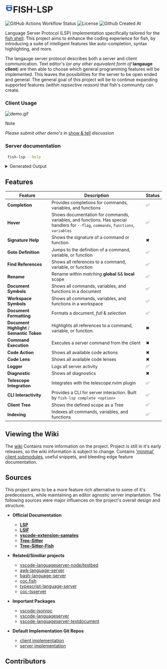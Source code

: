 <!-- # ![](https://github.com/ndonfris/fish-lsp.dev/blob/ndonfris-patch-1/coloricon.svg) FISH-LSP -->
<h1 style="text-align: center; display: flex;">
    <img src="https://github.com/ndonfris/fish-lsp.dev/blob/ndonfris-patch-1/coloricon.svg" width="25px" height="25px" style="padding-top: auto" /> FISH-LSP
</h1>

<!-- todo -->
<!-- [![All Contributors](https://img.shields.io/github/all-contributors/projectOwner/projectName?color=ee8449&style=flat-square)](#contributors) -->
<!-- ![Github Created At](https://img.shields.io/github/created-at/ndonfris/fish-lsp?labelColor=%23000&color=%234e6cfa) -->
<!-- ![Gitter](https://img.shields.io/gitter/room/ndonfris/fish-lsp) -->
<!-- ![GitHub Discussions](https://img.shields.io/github/discussions/ndonfris/fish-lsp)  -->
<!-- ![GitHub last commit](https://img.shields.io/github/last-commit/ndonfris/fish-lsp) -->
<!-- ![GitHub repo size](https://img.shields.io/github/repo-size/ndonfris/fish-lsp) -->

<!-- - [SUMMARY](#summary) -->
<!-- - [INSTALLATION](#installation) -->
<!-- - [FEATURES](#features) -->
<!-- - [CONTRIBUTING](./docs/CONTRIBUTING.md) -->
<!-- - [ROADMAP](./docs/ROADMAP.md) -->
<!-- - [WIKI](#viewing-the-wiki) -->
<!-- - [SOURCES](#sources) -->
<!-- ======= -->
<!-- ![typescript](https://img.shields.io/badge/logo-typescript-blue?logo=typescript&logoColor=%234e6cfa&labelColor=%23181939) -->
![GitHub Actions Workflow Status](https://img.shields.io/github/actions/workflow/status/ndonfris/fish-lsp/eslint.yml?branch=master&labelColor=%23181939)
![License](https://img.shields.io/github/license/ndonfris/fish-lsp?&labelColor=%23181939&color=b88af3)
![Github Created At](https://img.shields.io/github/created-at/ndonfris/fish-lsp?logo=%234e6cfa&label=created&labelColor=%23181939&color=%236198f5)
<!-- ![Gitter](https://img.shields.io/gitter/room/ndonfris/fish-lsp?color=%234e6cfa&labelColor=%23181939) -->

<!-- ![Open Source Love](https://badges.frapsoft.com/os/v1/open-source.svg?v=103&color=%23181939) -->

<!-- ![Github PR's](https://badgen.net/github/prs/ndonfris/fish-lsp?color=%234e6cfa&labelColor=%23181939)  -->
<!-- ![Gitter](https://img.shields.io/gitter/room/ndonfris/fish-lsp?logo=github&label=created&labelColor=%23181939&color=%236198f5) -->

<!-- ![Github Created At](https://img.shields.io/github/created-at/ndonfris/fish-lsp) -->
<!-- - [SUMMARY](#summary) -->
<!-- - [INSTALLATION](#installation) -->
<!-- - [FEATURES](#features) -->
<!-- - [CONTRIBUTING](./docs/CONTRIBUTING.md) -->
<!-- - [ROADMAP](./docs/ROADMAP.md) -->
<!-- - [WIKI](#viewing-the-wiki) -->
<!-- - [SOURCES](#sources) -->
<!-- ## Summary -->

Language Server Protocol (LSP) implementation specifically tailored for the [fish shell](https://github.com/microsoft/vscode-languageserver-node/tree/main/server/src/common).
This project aims to enhance the coding experience for fish, by introducing a suite of
intelligent features like auto-completion, syntax highlighting, and more.

<!-- A __feature-rich__, __extensible__, and __blazingly fast__ [language-server](https://github.com/microsoft/vscode-languageserver-node/tree/main/server/src/common) for the [fish-shell](https://fishshell.com/). -->
<!-- Uses [tree-sitter](https://tree-sitter.github.io/tree-sitter/), [tree-sitter-fish](https://github.com/ram02z/tree-sitter-fish), [yarn](https://yarnpkg.com/) and [typescript](https://www.typescriptlang.org/). -->
<!-- Implements both standard & non-standard features from the [language-server-protocol](https://microsoft.github.io/language-server-protocol/specifications/lsp/3.17/specification/#headerPart), to be connected to a language-client ([neovim](https://neovim.io/),[coc.nvim](https://github.com/neoclide/coc.nvim), [vscode](https://code.visualstudio.com/), [etc.](https://github.com/ndonfris/fish-lsp-language-clients)). -->
<!-- __More info on the [wiki](https://github.com/ndonfris/fish-lsp/wiki).__ -->

The langauge server protocol describes both a server and client communication. Text editor's (_or any other equivalent form of_ __langauge client__) are then able to choose which general
programming features will be implemented. This leaves the possibilities for the server to
be open ended and general. The general goal of this project will be to continue
expanding supported features _(within repsective reason)_ that fish's community can create.

<!-- Here is good description from the author of [fish-ide on VSCode](https://github.com/yourusername/fish-ide): -->

<!-- Supporting this project is mutually beneficial to -->
<!-- the entire community. -->

<!-- Producing a comprehensive user interface that aligns with the ideology of the -->
<!-- __FRIENDLY INTERACTIVE SHELL__ continues to be a difficult task. Supporting this -->
<!-- project is both requested and encouraged until reaching a more mature code base. -->

<!-- Achieving ideal solution's to each new LSP release is unstable by nature, -->
<!-- and has been reworked in multiple instances. Please try to consider the time -->
<!-- and dedication required to achieve the current project's state. -->

<!-- Here is author of  -->
<!-- alternative project that is probably more stable, -->
<!---->
<!-- I built this project because of my general love of simplicity for the fish -->
<!-- shell. Across many other IDEs/PDEs/Text Editor's, I eventually decided to begin building -->
<!-- this project out of interest in LSP, and would recommend people  -->


<!-- also been many have been a plethura of requests for someone  -->
<!-- other developer experience, please use your  -->

<!-- add quote from vscode implemenation here? -->
<!-- Achieving ideal solution's to each new LSP release is unstable by nature, -->
<!-- and has been reworked in multiple instances. Please try to consider the time -->
<!-- and dedication required to achieve the current project's state. -->

<!--

> "[this](https://github.com/yourusername/fish-ide) is a ~100 lines of code project made to fix up a few syntax highlighting bugs, while a real LSP would be more like 10,000 lines of code that requires a lot of knowledge of the fish internals. This is similar to a formatter, which might be pretty complicated to write from scratch, but it was no problem to add formatting to this extension by calling out to the official fish shell's fish_indent executable."
>
> — *Contributor from [fish-ide on VSCode](https://github.com/yourusername/fish-ide)*
-->

<!-- Lastly, consider checking if there is currently something of interest that you'd be willing to work on. -->
<!-- The [unsupported features](#features) sections and our [roadmap](./docs/ROADMAP.md), are good places to start getting -->
<!-- comfortable contributing to this project. -->

<!-- Please try to be considerate of where you direct questions about questions that are related to -->
<!-- this project. Especially while the core team is currently undergoing the rust rewrite. It is -->
<!-- detrimental to  -->
<!-- This project aims to streamline to it's new user's will probably require some testing for maturity to continue. -->
<!-- expect for downloading this project, verified by  sharing specific solutions to the current -->
<!-- protocal iteration produces a multititude of benefits for  -->
<!-- differences will prevent  -->
<!-- improve the overall scope of support from other developers. -->
<!--  Which  -->

<!-- ### Example Server Documentation -->
<!---->
<!-- ![fish-lsp --help](https://i.imgur.com/M6Zm3yW.png) -->
<!---->
<!--   > _Output built from running command:_ `fish-lsp --help` -->

<!-- ### Example Client Usage -->
<!---->
<!-- _Please submit other demo's in_ [show & tell](https://github.com/ndonfris/fish-lsp/discussions/categories/show-and-tell) _discussion_ -->
<!---->
<!-- ![demo.gif](https://github.com/ndonfris/fish-lsp/blob/fe52c7fb50173be7de80a4fa0db25ddc1e3a7498/fish-lsp-2024-4-25.gif)    -->
<!--- ![usage gif](https://media.giphy.com/media/v1.Y2lkPTc5MGI3NjExaWkwcDY5aTg1OGltbDV6cGh4cGU4a204cGd1aHd6MmNpMWRrZ2d1biZlcD12MV9pbnRlcm5hbF9naWZfYnlfaWQmY3Q9Zw/PdSL9U8GXwV8xECE8k/giphy.gif)--->
<!-- > lua and other language-client configuration syntax's -->
<!-- > configuration shown for "coc.nvim" -->
<!-- > can be built by fish-lsp startup-configuration <filetype>. -->
<!-- > Demo shows different hover documentation, go-to definition, go-to references -->
<!-- > and some other features. -->

<!-- ![helpmsg](https://i.imgur.com/Xypl9PN.png) -->
<!-- ![alt](https://player.vimeo.com/video/930061064?h=eaf4bb5804) -->
<!-- <iframe src="https://player.vimeo.com/video/930061064?h=eaf4bb5804" frameborder="0" webkitallowfullscreen mozallowfullscreen allowfullscreen></iframe> -->
<!-- <iframe src="https://player.vimeo.com/video/930061064?h=eaf4bb5804" width="640" height="360" frameborder="0" allow="autoplay; fullscreen; picture-in-picture" allowfullscreen></iframe> -->
<!-- <p><a href="https://vimeo.com/930061064">fish-lsp demo</a> from <a href="https://vimeo.com/user217605615">nick donfris</a> on <a href="https://vimeo.com">Vimeo</a>.</p> -->
<!-- ![Downloads](https://img.shields.io/github/downloads/ndonfris/fish-lsp/total) -->
<!-- ![Website](https://fish-lsp.dev) -->
<!-- ![Code Style](https://img.shields.io/badge/code%20style-standard-brightgreen.svg) -->
<!-- ![Code Quality](https://img.shields.io/codeclimate/maintainability/ndonfris/fish-lsp) -->
<!-- ![Chat on Discord]() -->
<!-- ![Dependencies](https://img.shields.io/librariesio/github/ndonfris/fish-lsp) -->

### Client Usage


  ![demo.gif](https://github.com/ndonfris/fish-lsp.dev/blob/ndonfris-patch-1/new_output.gif?raw=true)

 > [!NOTE]
 > _Please submit other demo's in_ [show & tell](https://github.com/ndonfris/fish-lsp/discussions/categories/show-and-tell) _discussion_


### Server documentation

  ```bash
   fish-lsp --help
  ```

  <details>
    <summary> Generated Output </summary>

  ![fish-lsp --help](https://github.com/ndonfris/fish-lsp.dev/blob/ndonfris-patch-1/public/help-msg.png)

  </details>

## Features

| Feature | Description | Status |
| --- | --- | --- |
| __Completion__ | Provides completions for commands, variables, and functions | ✅ |
| __Hover__ | Shows documentation for commands, variables, and functions. Has special handlers for `--flag`, `commands`, `functions`, `variables` | ✅ |
| __Signature Help__ | Shows the signature of a command or function | ✖  |
| __Goto Definition__ | Jumps to the definition of a command, variable, or function | ✅ |
| __Find References__ | Shows all references to a command, variable, or function | ✅ |
| __Rename__ | Rename within _matching_ __global__ && __local__ scope | ✅ |
| __Document Symbols__ | Shows all commands, variables, and functions in a document | ✅ |
| __Workspace Symbols__ | Shows all commands, variables, and functions in a workspace | ✅ |
| __Document Formatting__ | Formats a document, _full_ & _selection_ | ✅ |
| __Document Highlight__ / __Semantic Token__ | Highlights all references to a command, variable, or function.  | ✖  |
| __Command Execution__ | Executes a server command from the client | ✖  |
| __Code Action__ | Shows all available code actions | ✖  |
| __Code Lens__ | Shows all available code lenses | ✖  |
| __Logger__ | Logs all server activity | ✅ |
| __Diagnostic__ | Shows all diagnostics | ✖  |
| __Telescope Integration__ | Integrates with the telescope.nvim plugin | ✅ |
| __CLI Interactivity__ | Provides a CLI for server interaction. Built by `fish-lsp complete <option>` | ✅ |
| __Client Tree__ | Shows the defined scope as a Tree | ✅ |
| __Indexing__ | Indexes all commands, variables, and functions | ✅ |

## Viewing the Wiki

The [wiki](https://github.com/ndonfris/fish-lsp/wiki)  Contains more information on the project. Project is still in it's early releases, so the wiki
information is subject to change. Contains ['minimal' client submodules](https://github.com/ndonfris/fish-lsp-language-clients),
useful snippets, and bleeding edge feature documentation.

## Sources

This project aims to be a more feature rich alternative to some of it's predecessors,
while maintaining an editor agnostic server implantation. The following sources were
major influences on the project's overall design and structure.

- __Official Documentation__
  - [__LSP__](https://microsoft.github.io/language-server-protocol/specifications/lsp/3.17/specification/#headerPart)
  - [__LSIF__](https://microsoft.github.io/language-server-protocol/specifications/lsp/3.17/specification/#headerPart)
  - [__vscode-extension-samples__](https://github.com/microsoft/vscode-extension-samples/tree/main)
  - [__Tree-Sitter__](https://tree-sitter.github.io/tree-sitter/)
  - [__Tree-Sitter-Fish__](https://github.com/ram02z/tree-sitter-fish)

- __Related/Similiar projects__
  - [vscode-languageserver-node/testbed](https://github.com/microsoft/vscode-languageserver-node/tree/main/testbed)
  - [awk-language-server](https://github.com/Beaglefoot/awk-language-server/tree/master/server)
  - [bash-language-server](https://github.com/bash-lsp/bash-language-server/tree/main/server/src)
  - [coc.fish](https://github.com/oncomouse/coc-fish)
  - [typescript-language-server](https://github.com/typescript-language-server/typescript-language-server#running-the-language-server)
  - [coc-tsserver](https://github.com/neoclide/coc-tsserver)

- __Important Packages__
  - [vscode-jsonrpc](https://www.npmjs.com/package/vscode-jsonrpc)
  - [vscode-languageserver](https://github.com/Microsoft/vscode-languageserver-node)
  - [vscode-languageserver-textdocument](https://github.com/Microsoft/vscode-languageserver-node)

- __Default Implementation Git Repos__
  - [client implementation](https://github.com/microsoft/vscode-languageserver-node/blob/main/client/src/common)
  - [server implementation](https://github.com/microsoft/vscode-languageserver-node/tree/main/server/src/common)  

<!-- Contributors list @via: https://allcontributors.org/docs/en/bot/installation -->
## Contributors

<!-- ALL-CONTRIBUTORS-LIST:START - Do not remove or modify this section -->
<!-- prettier-ignore-start -->
<!-- markdownlint-disable -->

<!-- markdownlint-restore -->
<!-- prettier-ignore-end -->

<!-- ALL-CONTRIBUTORS-LIST:END -->
